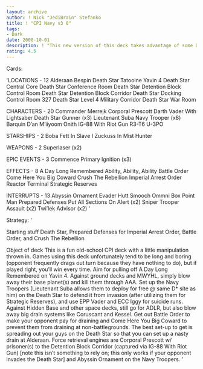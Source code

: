 ```yaml
---
layout: archive
author: ! Nick "JediBrain" Stefanko
title: ! "CPI Navy v3 0"
tags:
- Dark
date: 2000-10-01
description: ! "This new version of this deck takes advantage of some DII to aid the design based off v2.3 of this deck."
rating: 4.5
---
```

Cards: 

'LOCATIONS - 12
Alderaan
Bespin
Death Star
Tatooine
Yavin 4
Death Star Central Core
Death Star Conference Room
Death Star Detention Block Control Room
Death Star Detention Block Corridor
Death Star Docking Control Room 327
Death Star Level 4 Military Corridor
Death Star War Room

CHARACTERS - 20
Commander Merrejk
Corporal Prescott
Darth Vader With Lightsaber
Death Star Gunner (x3)
Lieutenant Suba
Navy Trooper (x8)
Barquin D’an
M’iiyoom Onith
IG-88 With Riot Gun
R3-T6
U-3PO

STARSHIPS - 2
Boba Fett In Slave I
Zuckuss In Mist Hunter

WEAPONS - 2
Superlaser (x2)

EPIC EVENTS - 3
Commence Primary Ignition (x3)

EFFECTS - 8
A Day Long Remembered
Ability, Ability, Ability
Battle Order
Come Here You Big Coward
Crush The Rebellion
Imperial Arrest Order
Reactor Terminal
Strategic Reserves

INTERRUPTS - 13
Abyssin Ornament
Evader
Hutt Smooch
Ommni Box
Point Man
Prepared Defenses
Put All Sections On Alert (x2)
Sniper
Trooper Assault (x2)
Twi’lek Advisor (x2) '

Strategy: '

Starting stuff
Death Star, Prepared Defenses for Imperial Arrest Order, Battle Order, and Crush The Rebellion

Object of deck
This is a fun old-school CPI deck with a little manipulation thrown in.  Games using this deck unfortunately tend to be long and boring (opponent frequently drags out turn because they have nothing to do), but if played right, you’ll win every time.	Aim for pulling off A Day Long Remembered on Yavin 4.  Against ground decks and MWYHL, simply blow away their base planet(s) and kill them through AAA.  Set up the Navy Troopers (Lieutenant Suba allows them to deploy for free @ same D* site as him) on the Death Star to defend it from invasion (after utilizing them for Strategic Reserves), and use EPP Vader and ECC Iggy for suicide runs.  Against Hidden Base and other space decks, still go for ADLR, but also blow away big drain systems like Coruscant and Kessel.  Get out Battle Order to make your opponent pay for draining and Come Here You Big Coward to prevent them from draining at non-battlegrounds.  The best set-up to get is spreading out your guys on the Death Star so that you can set up a nasty drain at Alderaan.
Force retrieval engines are Corporal Prescott w/ prisoner(s) to the Detention Block Corridor (captured via IG-88 With Riot Gun) [note this isn’t something to rely on; this only works if your opponent invades the Death Star] and Abyssin Ornament on the Navy Troopers.
'